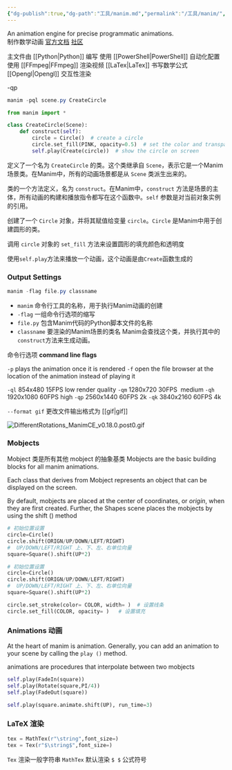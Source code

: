 ```yaml
---
{"dg-publish":true,"dg-path":"工具/manim.md","permalink":"/工具/manim/","dgPassFrontmatter":true,"noteIcon":"","created":"2024-05-21T15:20:27.867+08:00","updated":"2024-07-30T12:52:36.702+08:00"}
---
```


An animation engine for precise programmatic animations.   
制作数学动画      [官方文档](https://docs.manim.community/en/stable/index.html#)
[社区](https://www.manim.community/)


主文件由  [[Python\|Python]]  编写
使用  [[PowerShell\|PowerShell]]  自动化配置
使用   [[FFmpeg\|FFmpeg]]   渲染视频
[[LaTex\|LaTex]]  书写数学公式  
[[Opengl\|Opengl]] 交互性渲染

-qp
```powershell
manim -pql scene.py CreateCircle
```

```python  
from manim import *

class CreateCircle(Scene):
    def construct(self):
    	circle = Circle()  # create a circle
    	circle.set_fill(PINK, opacity=0.5)  # set the color and transparency
    	self.play(Create(circle))  # show the circle on screen 
```


定义了一个名为 `CreateCircle` 的类。这个类继承自 `Scene`，表示它是一个Manim场景类。在Manim中，所有的动画场景都是从 `Scene` 类派生出来的。

类的一个方法定义，名为 `construct`。在Manim中，`construct` 方法是场景的主体，所有动画的构建和播放指令都写在这个函数中。`self` 参数是对当前对象实例的引用。


创建了一个 `Circle` 对象，并将其赋值给变量 `circle`。`Circle` 是Manim中用于创建圆形的类。

调用 `circle` 对象的 `set_fill` 方法来设置圆形的填充颜色和透明度

使用`self.play`方法来播放一个动画，这个动画是由`Create`函数生成的

### Output Settings 

```PowerShell
manim -flag file.py classname
```

- `manim`   命令行工具的名称，用于执行Manim动画的创建
- `-flag`   一组命令行选项的缩写
- `file.py`   包含Manim代码的Python脚本文件的名称
- `classname`   要渲染的Manim场景的类名
	Manim会查找这个类，并执行其中的`construct`方法来生成动画。


命令行选项
**command line flags**

`-p`  plays the animation once it is rendered
`-f`  open the file browser at the location of the animation instead of playing it

`-ql`   854x480 15FPS    low render quality
`-qm`   1280x720 30FPS    medium
`-qh`   1920x1080 60FPS    high
`-qp`   2560x1440 60FPS   2k
`-qk`   3840x2160 60FPS   4k

`--format gif`   更改文件输出格式为 [[gif\|gif]]


![DifferentRotations_ManimCE_v0.18.0.post0.gif](/img/user/%E5%8A%9F%E8%83%BD%E6%80%A7%E6%96%87%E4%BB%B6%E5%A4%B9/%E8%BD%BD%E5%85%A5%E7%9A%84%E5%AA%92%E4%BD%93%E8%B5%84%E6%BA%90/DifferentRotations_ManimCE_v0.18.0.post0.gif)


### Mobjects
Mobject 类是所有其他 mobject 的抽象基类
Mobjects are the basic building blocks for all manim animations.

Each class that derives from Mobject represents an object that can be displayed on the screen.

By default, mobjects are placed at the center of coordinates, or _origin_, when they are first created.
Further, the Shapes scene places the mobjects by using the shift () method 

```python
# 初始位置设置
circle=Circle()
circle.shift(ORIGN/UP/DOWN/LEFT/RIGHT)
#  UP/DOWN/LEFT/RIGHT 上、下、左、右单位向量
square=Square().shift(UP*2)
```

```python
# 初始位置设置
circle=Circle()
circle.shift(ORIGN/UP/DOWN/LEFT/RIGHT)
#  UP/DOWN/LEFT/RIGHT 上、下、左、右单位向量
square=Square().shift(UP*2)
```


```python
circle.set_stroke(color= COLOR, width= )  # 设置线条
circle.set_fill(COLOR, opacity= )   # 设置填充
```

### Animations 动画
At the heart of manim is animation. Generally, you can add an animation to your scene by calling the `play ()` method.

animations are procedures that interpolate between two mobjects

```python
self.play(FadeIn(square))
self.play(Rotate(square,PI/4))
self.play(FadeOut(square))
```

```python 
self.play(square.animate.shift(UP), run_time=3)
```


### LaTeX 渲染 

```python 
tex = MathTex(r"\string",font_size=)
tex = Tex(r"$\string$",font_size=)
```

`Tex`     渲染一般字符串
`MathTex`   默认渲染 `$ $`  公式符号


